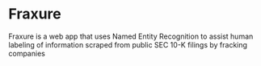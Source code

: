 # Fraxure
 Fraxure is a web app that uses Named Entity Recognition to assist human labeling of information scraped from public SEC 10-K filings by fracking companies
